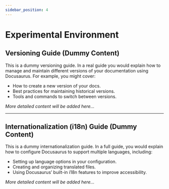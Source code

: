 ```yaml
---
sidebar_position: 4
---
```


# Experimental Environment

## Versioning Guide (Dummy Content)

This is a dummy versioning guide. In a real guide you would explain how to manage and maintain different versions of your documentation using Docusaurus. For example, you might cover:

- How to create a new version of your docs.
- Best practices for maintaining historical versions.
- Tools and commands to switch between versions.

*More detailed content will be added here...*

---

## Internationalization (i18n) Guide (Dummy Content)

This is a dummy internationalization guide. In a full guide, you would explain how to configure Docusaurus to support multiple languages, including:

- Setting up language options in your configuration.
- Creating and organizing translated files.
- Using Docusaurus’ built-in i18n features to improve accessibility.

*More detailed content will be added here...*